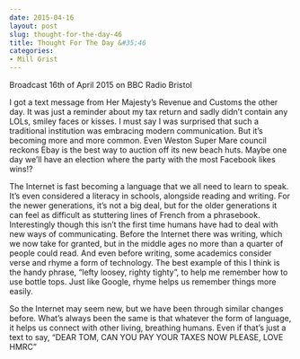 ```yaml
---
date: 2015-04-16
layout: post
slug: thought-for-the-day-46
title: Thought For The Day &#35;46
categories:
- Mill Grist
---
```


Broadcast 16th of April 2015 on BBC Radio Bristol

I got a text message from Her Majesty’s Revenue and Customs the other day. It was just a reminder about my tax return and sadly didn’t contain any LOLs, smiley faces or kisses. I must say I was surprised that such a traditional institution was embracing modern communication. But it’s becoming more and more common. Even Weston Super Mare council reckons Ebay is the best way to auction off its new beach huts. Maybe one day we’ll have an election where the party with the most Facebook likes wins!?

The Internet is fast becoming a language that we all need to learn to speak. It’s even considered a literacy in schools, alongside reading and writing. For the newer generations, it’s not a big deal, but for the older generations it can feel as difficult as stuttering lines of French from a phrasebook. Interestingly though this isn’t the first time humans have had to deal with new ways of communicating. Before the Internet there was writing, which we now take for granted, but in the middle ages no more than a quarter of people could read. And even before writing, some academics consider verse and rhyme a form of technology. The best example of this I think is the handy phrase, “lefty loosey, righty tighty”, to help me remember how to use bottle tops. Just like Google, rhyme helps us remember things more easily.

So the Internet may seem new, but we have been through similar changes before. What’s always been the same is that whatever the form of language, it helps us connect with other living, breathing humans. Even if that’s just a text to say, “DEAR TOM, CAN YOU PAY YOUR TAXES NOW PLEASE, LOVE HMRC”

